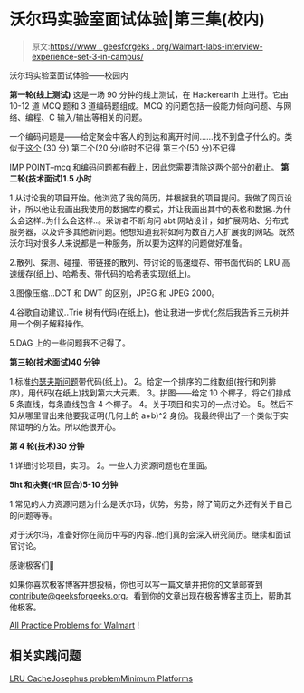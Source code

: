 # 沃尔玛实验室面试体验|第三集(校内)

> 原文:[https://www . geesforgeks . org/Walmart-labs-interview-experience-set-3-in-campus/](https://www.geeksforgeeks.org/walmart-labs-interview-experience-set-3-on-campus/)

沃尔玛实验室面试体验——校园内

**第一轮(线上测试)**
这是一场 90 分钟的线上测试，在 Hackerearth 上进行。它由 10-12 道 MCQ 题和 3 道编码题组成。MCQ 的问题包括一般能力倾向问题、与网络、编程、C 输入/输出等相关的问题。

一个编码问题是——给定聚会中客人的到达和离开时间……找不到盘子什么的。类似于[这个](https://practice.geeksforgeeks.org/problems/minimum-platforms/0) (30 分)
第二个(20 分)临时不记得
第三个(50 分)不记得

IMP POINT–mcq 和编码问题都有截止，因此您需要清除这两个部分的截止。
 **第二轮(技术面试)1.5 小时**

1.从讨论我的项目开始。他浏览了我的简历，并根据我的项目提问。我做了网页设计，所以他让我画出我使用的数据库的模式，并让我画出其中的表格和数据..为什么会这样..为什么会这样..。采访者不断询问 abt 网站设计，如扩展网站、分布式服务器，以及许多其他新问题。他想知道我将如何为数百万人扩展我的网站。既然沃尔玛对很多人来说都是一种服务，所以要为这样的问题做好准备。

2.散列、探测、碰撞、带链接的散列、带讨论的高速缓存、带书面代码的 LRU 高速缓存(纸上)、哈希表、带代码的哈希表实现(纸上)。

3.图像压缩…DCT 和 DWT 的区别，JPEG 和 JPEG 2000。

4.谷歌自动建议..Trie 树有代码(在纸上)，他让我进一步优化然后我告诉三元树并用一个例子解释操作。

5.DAG 上的一些问题我不记得了。

**第三轮(技术面试)40 分钟**

1.标准[约瑟夫斯问题](https://practice.geeksforgeeks.org/problems/josephus-problem/1)带代码(纸上)。
2。给定一个排序的二维数组(按行和列排序)，用代码(在纸上)找到第六大元素。
3。拼图——给定 10 个椰子，将它们排成 5 条直线，每条直线包含 4 个椰子。
4。关于项目和实习的一点讨论。
5。然后不知从哪里冒出来他要我证明(几何上的 a+b)^2 身份。我最终得出了一个类似于实际证明的方法。所以他很开心。

**第 4 轮(技术)30 分钟**

1.详细讨论项目，实习。
2。一些人力资源问题也在里面。

**5ht 和决赛(HR 回合)5-10 分钟**

1.常见的人力资源问题为什么是沃尔玛，优势，劣势，除了简历之外还有关于自己的问题等等。

对于沃尔玛，准备好你在简历中写的内容..他们真的会深入研究简历。继续和面试官讨论。

感谢极客们🙂

如果你喜欢极客博客并想投稿，你也可以写一篇文章并把你的文章邮寄到 contribute@geeksforgeeks.org。看到你的文章出现在极客博客主页上，帮助其他极客。

[All Practice Problems for Walmart](https://practice.geeksforgeeks.org/company/Walmart/) !

## 相关实践问题

[LRU Cache](https://practice.geeksforgeeks.org/problems/lru-cache/1)[Josephus problem](https://practice.geeksforgeeks.org/problems/josephus-problem/1)[Minimum Platforms](https://practice.geeksforgeeks.org/problems/minimum-platforms/0)